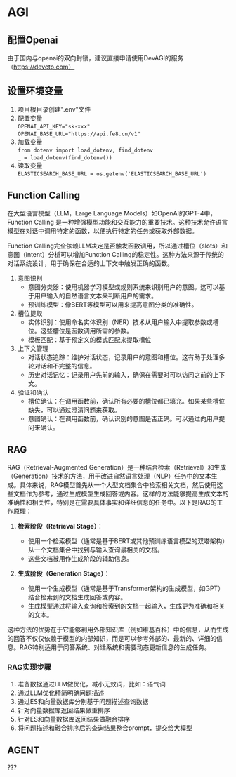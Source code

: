 # AGI

## 配置Openai
由于国内与openai的双向封锁，建议直接申请使用DevAGI的服务（https://devcto.com）

## 设置环境变量
1. 项目根目录创建".env"文件
2. 配置变量 </br>
``OPENAI_API_KEY="sk-xxx"`` </br>
``OPENAI_BASE_URL="https://api.fe8.cn/v1"``
3. 加载变量 </br>
``from dotenv import load_dotenv, find_dotenv`` </br>
``_ = load_dotenv(find_dotenv())``
4. 读取变量 </br>
``ELASTICSEARCH_BASE_URL = os.getenv('ELASTICSEARCH_BASE_URL')``

## Function Calling 
在大型语言模型（LLM，Large Language Models）如OpenAI的GPT-4中，Function Calling 是一种增强模型功能和交互能力的重要技术。这种技术允许语言模型在对话中调用特定的函数，以便执行特定的任务或获取外部数据。

Function Calling完全依赖LLM决定是否触发函数调用，所以通过槽位（slots）和意图（intent）分析可以增加Function Calling的稳定性。这种方法来源于传统的对话系统设计，用于确保在合适的上下文中触发正确的函数。
1. 意图识别
   * 意图分类器：使用机器学习模型或规则系统来识别用户的意图。这可以基于用户输入的自然语言文本来判断用户的需求。 
   * 预训练模型：像BERT等模型可以用来提高意图分类的准确性。
2. 槽位提取
   * 实体识别：使用命名实体识别（NER）技术从用户输入中提取参数或槽位。这些槽位是函数调用所需的参数。 
   * 模板匹配：基于预定义的模式匹配来提取槽位
3. 上下文管理
   * 对话状态追踪：维护对话状态，记录用户的意图和槽位。这有助于处理多轮对话和不完整的信息。
   * 历史对话记忆：记录用户先前的输入，确保在需要时可以访问之前的上下文。
4. 验证和确认
   * 槽位确认：在调用函数前，确认所有必要的槽位都已填充。如果某些槽位缺失，可以通过澄清问题来获取。
   * 意图确认：在调用函数前，确认识别的意图是否正确。可以通过向用户提问来确认。

## RAG
RAG（Retrieval-Augmented Generation）是一种结合检索（Retrieval）和生成（Generation）技术的方法，用于改进自然语言处理（NLP）任务中的文本生成。具体来说，RAG模型首先从一个大型文档集合中检索相关文档，然后使用这些文档作为参考，通过生成模型生成回答或内容。这样的方法能够提高生成文本的准确性和相关性，特别是在需要具体事实和详细信息的任务中。以下是RAG的工作原理：

1. **检索阶段（Retrieval Stage）**：
   - 使用一个检索模型（通常是基于BERT或其他预训练语言模型的双塔架构）从一个文档集合中找到与输入查询最相关的文档。
   - 这些文档被用作生成阶段的辅助信息。

2. **生成阶段（Generation Stage）**：
   - 使用一个生成模型（通常是基于Transformer架构的生成模型，如GPT）结合检索到的文档生成回答或内容。
   - 生成模型通过将输入查询和检索到的文档一起输入，生成更为准确和相关的文本。

这种方法的优势在于它能够利用外部知识库（例如维基百科）中的信息，从而生成的回答不仅仅依赖于模型的内部知识，而是可以参考外部的、最新的、详细的信息。RAG特别适用于问答系统、对话系统和需要动态更新信息的生成任务。

### RAG实现步骤
1. 准备数据通过LLM做优化，减小无效词，比如：语气词
2. 通过LLM优化精简明确问题描述
3. 通过ES和向量数据库分别基于问题描述查询数据 
4. 针对向量数据库返回结果做重排序 
5. 针对ES和向量数据库返回结果做融合排序 
6. 将问题描述和融合排序后的查询结果整合prompt，提交给大模型

## AGENT
???